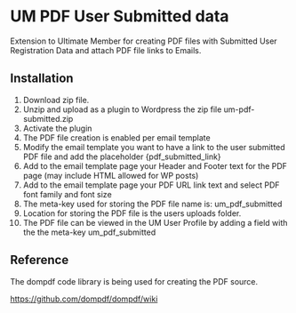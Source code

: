 # UM PDF User Submitted data
Extension to Ultimate Member for creating PDF files with Submitted User Registration Data and attach PDF file links to Emails.

## Installation

1. Download zip file. 
2. Unzip and upload as a plugin to Wordpress the zip file um-pdf-submitted.zip
3. Activate the plugin
4. The PDF file creation is enabled per email template
5. Modify the email template you want to have a link to the user submitted PDF file and add the placeholder {pdf_submitted_link}
6. Add to the email template page your Header and Footer text for the PDF page (may include HTML allowed for WP posts)
7. Add to the email template page your PDF URL link text and select PDF font family and font size
8. The meta-key used for storing the PDF file name is: um_pdf_submitted
9. Location for storing the PDF file is the users uploads folder.
10. The PDF file can be viewed in the UM User Profile by adding a field with the the meta-key um_pdf_submitted

## Reference

The dompdf code library is being used for creating the PDF source.

https://github.com/dompdf/dompdf/wiki
